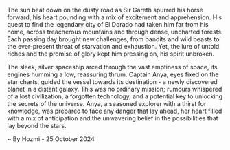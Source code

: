 
The sun beat down on the dusty road as Sir Gareth spurred his horse forward, his heart pounding with a mix of excitement and apprehension. His quest to find the legendary city of El Dorado had taken him far from his home, across treacherous mountains and through dense, uncharted forests. Each passing day brought new challenges, from bandits and wild beasts to the ever-present threat of starvation and exhaustion. Yet, the lure of untold riches and the promise of glory kept him pressing on, his spirit unbroken. 

The sleek, silver spaceship arced through the vast emptiness of space, its engines humming a low, reassuring thrum. Captain Anya, eyes fixed on the star charts, guided the vessel towards its destination - a newly discovered planet in a distant galaxy. This was no ordinary mission; rumours whispered of a lost civilization, a forgotten technology, and a potential key to unlocking the secrets of the universe. Anya, a seasoned explorer with a thirst for knowledge, was prepared to face any danger that lay ahead, her heart filled with a mix of anticipation and the unwavering belief in the possibilities that lay beyond the stars. 

~ By Hozmi - 25 October 2024
